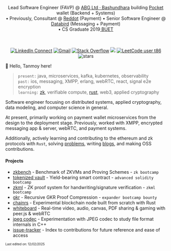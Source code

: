 <div align="center"> Lead Software Engineer (FAVP) @ <a href='https://www.crunchbase.com/organization/bashundhara-group'>ABG Ltd · Bashundhara</a> building <a href='https://abgpocket.com'> Pocket</a> wallet (Backend + Systems) <br/> • Previously, Consultant @ <a href='https://www.reddotdigitalit.com'>Reddot</a> (Payment) • Senior Software Engineer @ <a href='https://databird.co'>Databird</a> (Messaging + Payment) <br/> • CS Graduate 2019<a href='https://buet.ac.bd'> BUET</a> 
<br/>
<br/>
<br/>

[![LinkedIn Connect](https://img.shields.io/badge/%20-Connect-black?color=413F42&labelColor=000000&logo=linkedin&logoColor=f5f7fe)](https://www.linkedin.com/in/muhtasimtanmoy/)
[![Gmail](https://img.shields.io/badge/%20-Send%20Mail-black?color=413F42&labelColor=000000&logo=gmail&logoColor=f5f7fe)](mailto:mtanmoy5086@gmail.com?subject=From%20GitHub&&body=Hi,%20there.%20Found%20you%20on%20GitHub!%20Let's%20talk%20about...)
[![Stack Overflow](https://img.shields.io/badge/%20-Stack%20Overflow-black?color=413F42&labelColor=000000&logo=stack-overflow&logoColor=f5f7fe)](https://stackoverflow.com/users/7769239/muhtasim-ulfat-tanmoy)
<img src="https://komarev.com/ghpvc/?username=MuhtasimTanmoye&color=grey"/>
[![LeetCode user t86](https://img.shields.io/badge/dynamic/json?style=flat&labelColor=5A5A5A&color=%233b3b3b&label=Leetcode&query=solvedOverTotal&url=https%3A%2F%2Fleetcode-badge.vercel.app%2Fapi%2Fusers%2Ft86&logo=leetcode&logoColor=yellow)](https://leetcode.com/t86/)
<img src="https://img.shields.io/github/stars/muhtasimtanmoy?style=flat&logoColor=3b3b3b&color=3b3b3b" alt="stars" /> 

</div>

👋 Hello, Tanmoy here!

 > `present:` java, microservices, kafka, kubernetes, observability                         
 > `past:` ios, messaging, XMPP, erlang, webRTC, react, signal e2e encryption                       
 > `learning:` [zk](https://github.com/poly-layer/zk), verifiable compute, [rust](https://github.com/MuhtasimTanmoy/rust-playground), web3, applied cryptography

Software engineer focusing on distributed systems, applied cryptography, data modeling, and computer science in general.

At present, primarily working on payment wallet microservices from the design to the deployment stage. Previously, worked with XMPP, encrypted messaging app & server, webRTC, and payment systems.

Additionally, actively learning and contributing to the ethereum and zk protocols with `Rust`, solving [problems](https://github.com/MuhtasimTanmoy/playground), writing [blogs](https://github.com/MuhtasimTanmoy/notebook), and making OSS contributions.

<!--- taking notes of topics of interest --->

#### Projects
  - [zkbench] - Benchmark of ZKVMs and Proving Schemes - `zk bootcamp`
  - [tokenized vault] - Yield-bearing smart contract - `advanced solidity bootcamp`
  - [zkml] - ZK proof system for handwriting/signature verification - `zkml bootcamp`
  - [gkr] - Recursive GKR Proof Compression - `expander bootcamp bounty`
  - [chainrs] - Experimental blockchain node built from scratch with Rust
  - [whiteboard] - Real-time video, audio, canvas, PDF sharing & gaming with peer.js & webRTC
  - [jpeg codec] - Experimentation with JPEG codec to study file format internals in C++
  - [issue-tracker] - Index to contributions for future reference and ease of access

[thaler]: https://github.com/babybear-labs/GKR
[gkr]: https://github.com/babybear-labs/GKR
[issue-tracker]: https://github.com/MuhtasimTanmoy/Issue-tracker
[tokenized vault]: https://github.com/solidity-bootcamp-group-5/final-project
[zkml]: https://github.com/babybear-labs/ZKML-Bootcamp
[zkbench]: https://github.com/babybear-labs/benchmark
[chainrs]: https://github.com/MuhtasimTanmoy/chainrs
[rust playground]: https://github.com/MuhtasimTanmoy/rust-playground                    
[trading journal]: https://github.com/MuhtasimTanmoy/Trade-Journal
[whiteboard]: https://github.com/MuhtasimTanmoy/Whiteboard
[notepad]: https://github.com/MuhtasimTanmoy/NotePad
[jpeg codec]: https://github.com/MuhtasimTanmoy/jpeg-codec
[webrtc arm64 library]: https://github.com/MuhtasimTanmoy/webRTC-arm64
[riak-kv-benchmark]: https://github.com/MuhtasimTanmoy/Riak-Database-Project

<sub><sup>Last edited on: 12/02/2025</sup></sub>
